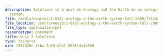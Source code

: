 ```yaml
---
description: Solutions to a quiz on ecology and the Earth as an integrated dynamic
  system.
file: /media/courses/1-018j-ecology-i-the-earth-system-fall-2009/f354326eff6a2a7dd2e18935fda1b026_MIT1_018JF09_study_sol_2.pdf
file_location: /coursemedia/1-018j-ecology-i-the-earth-system-fall-2009/f354326eff6a2a7dd2e18935fda1b026_MIT1_018JF09_study_sol_2.pdf
file_type: application/pdf
resourcetype: Document
title: Quiz 2 Solutions
type: resource
uid: f354326e-ff6a-2a7d-d2e1-8935fda1b026
---
```

